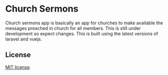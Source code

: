 # Church Sermons

Church sermons app is basically an app for churches to make available the messages preached in church for all members. This is still under development so expect changes. This is built using the latest versions of laravel and vuejs.


## License
[MIT license](http://opensource.org/licenses/MIT).
